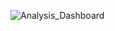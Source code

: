 ![Analysis_Dashboard](https://user-images.githubusercontent.com/55501708/115195544-83eda080-a10c-11eb-8ec6-7497406bb17d.jpg)
